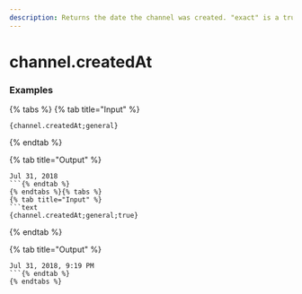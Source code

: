 ```yaml
---
description: Returns the date the channel was created. "exact" is a true/false value on whether to include hours/minutes.
---
```


# channel.createdAt <exact> <channel>

### Examples

{% tabs %}
{% tab title="Input" %}
```text
{channel.createdAt;general}
```
{% endtab %}

{% tab title="Output" %}
```text
Jul 31, 2018
```{% endtab %}
{% endtabs %}{% tabs %}
{% tab title="Input" %}
```text
{channel.createdAt;general;true}
```
{% endtab %}

{% tab title="Output" %}
```text
Jul 31, 2018, 9:19 PM
```{% endtab %}
{% endtabs %}